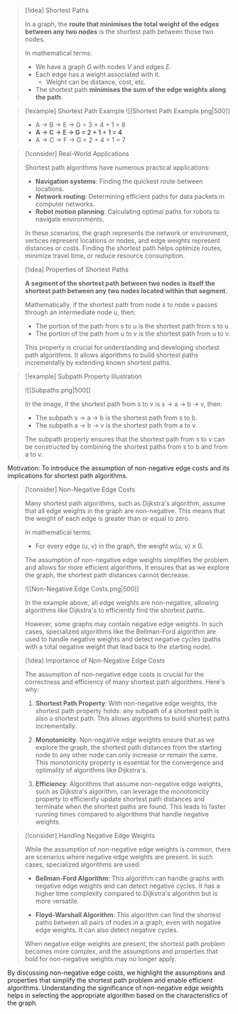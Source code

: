 > [!idea] Shortest Paths
> 
> In a graph, the **route that minimises the total weight of the edges between any two nodes** is the shortest path between those two nodes.
 > 
> In mathematical terms: 
> - We have a graph $G$ with nodes $V$ and edges $E$. 
> - Each edge has a weight associated with it. 
> 	- Weight can be distance, cost, etc.
> - The shortest path **minimises the sum of the edge weights along the path**.
> 


> [!example] Shortest Path Example
> ![[Shortest Path Example.png|500]]
> 
>    - A -> B -> E -> G = 3 + 4 + 1 = 8
>   - **A -> C -> E -> G = 2 + 1 + 1 = 4**
>   - A -> C -> F -> G = 2 + 4 + 1 = 7


> [!consider] Real-World Applications
>
> Shortest path algorithms have numerous practical applications:
> 
> - **Navigation systems**: Finding the quickest route between locations.
> - **Network routing**: Determining efficient paths for data packets in computer networks.
> - **Robot motion planning**: Calculating optimal paths for robots to navigate environments.
> 
> In these scenarios, the graph represents the network or environment, vertices represent locations or nodes, and edge weights represent distances or costs. Finding the shortest path helps optimize routes, minimize travel time, or reduce resource consumption.

> [!idea] Properties of Shortest Paths
>
> **A segment of the shortest path between two nodes is itself the shortest path between any two nodes located within that segment.**
> 
> Mathematically, if the shortest path from node $s$ to node $v$ passes through an intermediate node $u$, then:
> - The portion of the path from s to u is the shortest path from s to u.
> - The portion of the path from u to v is the shortest path from u to v.
> 
> This property is crucial for understanding and developing shortest path algorithms. It allows algorithms to build shortest paths incrementally by extending known shortest paths.

> [!example] Subpath Property Illustration
>
> ![[Subpaths.png|500]]
>
> In the image, if the shortest path from s to v is s → a → b → v, then:
> - The subpath s → a → b is the shortest path from s to b.
> - The subpath a → b → v is the shortest path from a to v.
>
> The subpath property ensures that the shortest path from s to v can be constructed by combining the shortest paths from s to b and from a to v.



Motivation: To introduce the assumption of non-negative edge costs and its implications for shortest path algorithms.

> [!consider] Non-Negative Edge Costs
>
> Many shortest path algorithms, such as Dijkstra's algorithm, assume that all edge weights in the graph are non-negative. This means that the weight of each edge is greater than or equal to zero.
>
> In mathematical terms:
> - For every edge (u, v) in the graph, the weight w(u, v) ≥ 0.
>
> The assumption of non-negative edge weights simplifies the problem and allows for more efficient algorithms. It ensures that as we explore the graph, the shortest path distances cannot decrease.
>
> ![[Non-Negative Edge Costs.png|500]]
>
> In the example above, all edge weights are non-negative, allowing algorithms like Dijkstra's to efficiently find the shortest paths.
>
> However, some graphs may contain negative edge weights. In such cases, specialized algorithms like the Bellman-Ford algorithm are used to handle negative weights and detect negative cycles (paths with a total negative weight that lead back to the starting node).

> [!idea] Importance of Non-Negative Edge Costs
>
> The assumption of non-negative edge costs is crucial for the correctness and efficiency of many shortest path algorithms. Here's why:
>
> 1. **Shortest Path Property**: With non-negative edge weights, the shortest path property holds: any subpath of a shortest path is also a shortest path. This allows algorithms to build shortest paths incrementally.
>
> 2. **Monotonicity**: Non-negative edge weights ensure that as we explore the graph, the shortest path distances from the starting node to any other node can only increase or remain the same. This monotonicity property is essential for the convergence and optimality of algorithms like Dijkstra's.
>
> 3. **Efficiency**: Algorithms that assume non-negative edge weights, such as Dijkstra's algorithm, can leverage the monotonicity property to efficiently update shortest path distances and terminate when the shortest paths are found. This leads to faster running times compared to algorithms that handle negative weights.

> [!consider] Handling Negative Edge Weights
>
> While the assumption of non-negative edge weights is common, there are scenarios where negative edge weights are present. In such cases, specialized algorithms are used:
>
> - **Bellman-Ford Algorithm**: This algorithm can handle graphs with negative edge weights and can detect negative cycles. It has a higher time complexity compared to Dijkstra's algorithm but is more versatile.
>
> - **Floyd-Warshall Algorithm**: This algorithm can find the shortest paths between all pairs of nodes in a graph, even with negative edge weights. It can also detect negative cycles.
>
> When negative edge weights are present, the shortest path problem becomes more complex, and the assumptions and properties that hold for non-negative weights may no longer apply.

By discussing non-negative edge costs, we highlight the assumptions and properties that simplify the shortest path problem and enable efficient algorithms. Understanding the significance of non-negative edge weights helps in selecting the appropriate algorithm based on the characteristics of the graph.